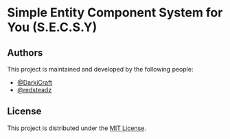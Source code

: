 # Simple Entity Component System for You (S.E.C.S.Y)

## Authors

This project is maintained and developed by the following people:

- [@DarkiCraft](https://github.com/DarkiCraft)
- [@redsteadz](https://github.com/redsteadz)

## License

This project is distributed under the [MIT License](LICENSE).